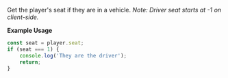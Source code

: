 Get the player's seat if they are in a vehicle.
_Note: Driver seat starts at -1 on client-side._

**Example Usage**

```js
const seat = player.seat;
if (seat === 1) {
    console.log('They are the driver');
    return;
}
```
